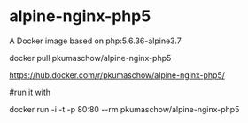 # alpine-nginx-php5

A Docker image based on php:5.6.36-alpine3.7

docker pull pkumaschow/alpine-nginx-php5

https://hub.docker.com/r/pkumaschow/alpine-nginx-php5/

#run it with

docker run -i -t -p 80:80 --rm pkumaschow/alpine-nginx-php5
